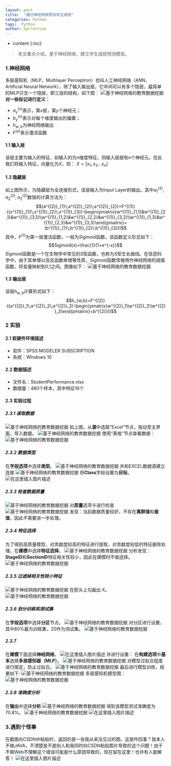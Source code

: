 ```yaml
---
layout: post
title:  "通过神经网络预测学生成绩"
categories: Python
tags:  Python
author: GarrettLee
---
```


* content
{:toc}
> 本文重点介绍，基于神经网络，建立学生成绩预测模型。

### 1.神经网络

多层感知机（MLP，Multilayer Perceptron）也叫人工神经网络（ANN，Artificial Neural Network），除了输入输出层，它中间可以有多个隐层，最简单的MLP只含一个隐层，即三层的结构，如下图：
![基于神经网络的教育数据挖掘](https://img-blog.csdnimg.cn/20200704180127615.png?x-oss-process=image/watermark,type_ZmFuZ3poZW5naGVpdGk,shadow_10,text_aHR0cHM6Ly9ibG9nLmNzZG4ubmV0L3FxXzMyODYzNTQ5,size_16,color_FFFFFF,t_70)
**对一些标记进行定义：**
- $a^{(x)}_y$表示，第$x$层，第$y$个神经元；
- $b^{(x)}_y$表示对每个维度输出的偏置；
- $h_{w,b}$为神经网络输出
- $F^{(x)}$表示激活函数
#### 1.1 输入层
该层主要为输入的特征，如输入的为$n$维度特征，则输入层就有$n$个神经元。在此我们将输入特征，向量化为$X$，则：
$X=[x_{1},x_{2}...x_{n}]$

#### 1.2 隐藏层
如上图所示，为隐藏层为全连接形式，该层输入为Input Layer的输出。其中$a^{(2)}_{1},a^{(2)}_{2},a^{(2)}_{2}$数值的计算方法为：
$$(a^{(2)}_{1}\;a^{(2)}_{2}\;a^{(2)}_{2})=F^{(1)}·((x^{(1)}_{1}\;x^{(1)}_{2}\;x^{(1)}_{3})·\begin{pmatrix}w^{(1)}_{1,1}&w^{(1)}_{2,1}&w^{(1)}_{3,1}\\w^{(1)}_{1,2}&w^{(1)}_{2,2}&w^{(1)}_{3,2}\\w^{(1)}_{1,3}&w^{(1)}_{2,3}&w^{(1)}_{3,3}\end{pmatrix}+(b^{(1)}_{1}\;b^{(1)}_{2}\:b^{(1)}_{3}))$$
其中，$F^{(1)}$为第一层激活函数，一般为$Sigmoid$函数，该函数定义形式如下：
$$Sigmoid(x)=\frac{1}{1+e^{-x}}$$
$Sigmoid$函数是一个在生物学中常见的$S$型函数，也称为$S$型生长曲线。在信息科学中，由于其单增以及反函数单增等性质，$Sigmoid$函数常被用作神经网络的阈值函数，将变量映射到0,1之间。图像如下：
![基于神经网络的教育数据挖掘](https://img-blog.csdnimg.cn/20200704191327688.png?x-oss-process=image/watermark,type_ZmFuZ3poZW5naGVpdGk,shadow_10,text_aHR0cHM6Ly9ibG9nLmNzZG4ubmV0L3FxXzMyODYzNTQ5,size_16,color_FFFFFF,t_70)
#### 1.3 输出层
该层$h_{w,b}$计算形式如下：
$$h_{w,b}=F^{(2)}·((a^{(2)}_1\;a^{(2)}_2\;a^{(2)}_3)·\begin{pmatrix}w^{(2)}_1\\w^{(2)}_2\\w^{(2)}_3\end{pmatrix}+b^{(2)}))$$

### 2 实验
#### 2.1 软硬件环境描述
- 软件：SPSS MODELER SUBSCRIPTION
- 系统：WIndows 10
#### 2.2 数据描述
- 文件名：StudentPerformance.xlsx
- 数据量：480个样本，其中特征16个
#### 2.3 实验过程
##### 2.3.1 读取数据
![基于神经网络的教育数据挖掘](https://img-blog.csdnimg.cn/20200704200126778.png)
如上图，从**源**中选取“Excel”节点，拖动至主界面，导入数据。
![基于神经网络的教育数据挖掘](https://img-blog.csdnimg.cn/20200704200310653.png?x-oss-process=image/watermark,type_ZmFuZ3poZW5naGVpdGk,shadow_10,text_aHR0cHM6Ly9ibG9nLmNzZG4ubmV0L3FxXzMyODYzNTQ5,size_16,color_FFFFFF,t_70)
使用“表格”节点查看数据：
![基于神经网络的教育数据挖掘](https://img-blog.csdnimg.cn/20200704200439913.png?x-oss-process=image/watermark,type_ZmFuZ3poZW5naGVpdGk,shadow_10,text_aHR0cHM6Ly9ibG9nLmNzZG4ubmV0L3FxXzMyODYzNTQ5,size_16,color_FFFFFF,t_70)
##### 2.3.2 数据类型
在**字段选项**中选择**类型**。
![基于神经网络的教育数据挖掘](https://img-blog.csdnimg.cn/20200704202243379.png)
并和EXCEL数据源建立连接
![基于神经网络的教育数据挖掘](https://img-blog.csdnimg.cn/20200704202559663.png)
将**Class**字段设置为**目标**。
![在这里插入图片描述](https://img-blog.csdnimg.cn/20200704202651607.png?x-oss-process=image/watermark,type_ZmFuZ3poZW5naGVpdGk,shadow_10,text_aHR0cHM6Ly9ibG9nLmNzZG4ubmV0L3FxXzMyODYzNTQ5,size_16,color_FFFFFF,t_70)
##### 2.3.3 检查数据质量
![基于神经网络的教育数据挖掘](https://img-blog.csdnimg.cn/20200704202933318.png?x-oss-process=image/watermark,type_ZmFuZ3poZW5naGVpdGk,shadow_10,text_aHR0cHM6Ly9ibG9nLmNzZG4ubmV0L3FxXzMyODYzNTQ5,size_16,color_FFFFFF,t_70)
对**质量**选项卡进行检查
![基于神经网络的教育数据挖掘](https://img-blog.csdnimg.cn/20200704203031659.png?x-oss-process=image/watermark,type_ZmFuZ3poZW5naGVpdGk,shadow_10,text_aHR0cHM6Ly9ibG9nLmNzZG4ubmV0L3FxXzMyODYzNTQ5,size_16,color_FFFFFF,t_70)
发现：当前数据质量较好，不存在**离群值**和**极值**，因此不需要进一步处理。

##### 2.3.4 特征选择
为了得到高质量模型，对贡献度较高的特征进行提取，对贡献度较低的特征删除处理。在**建模**中选择**特征选择**。
![基于神经网络的教育数据挖掘](https://img-blog.csdnimg.cn/20200704203402259.png)
分析发现：**StageID**和**SectionID**特征相关性较小，因此在建模时不做选择。
![基于神经网络的教育数据挖掘](https://img-blog.csdnimg.cn/20200704203533344.png?x-oss-process=image/watermark,type_ZmFuZ3poZW5naGVpdGk,shadow_10,text_aHR0cHM6Ly9ibG9nLmNzZG4ubmV0L3FxXzMyODYzNTQ5,size_16,color_FFFFFF,t_70)
##### 2.3.5 过滤掉相关性较小特征
![基于神经网络的教育数据挖掘](https://img-blog.csdnimg.cn/20200704204003812.png)
在箭头上勾画出 X。
![基于神经网络的教育数据挖掘](https://img-blog.csdnimg.cn/20200704204130439.png?x-oss-process=image/watermark,type_ZmFuZ3poZW5naGVpdGk,shadow_10,text_aHR0cHM6Ly9ibG9nLmNzZG4ubmV0L3FxXzMyODYzNTQ5,size_16,color_FFFFFF,t_70)
##### 2.3.6 划分训练和测试集
在**字段选项**中选择**分区**节点。
![基于神经网络的教育数据挖掘](https://img-blog.csdnimg.cn/20200704204422746.png)
对分区进行设置，其中80%最为训练集，20作为测试集。
![基于神经网络的教育数据挖掘](https://img-blog.csdnimg.cn/2020070420433199.png?x-oss-process=image/watermark,type_ZmFuZ3poZW5naGVpdGk,shadow_10,text_aHR0cHM6Ly9ibG9nLmNzZG4ubmV0L3FxXzMyODYzNTQ5,size_16,color_FFFFFF,t_70)
##### 2.3.7 
在**建模**下面选择**神经网络**。
![在这里插入图片描述](https://img-blog.csdnimg.cn/20200704204803213.png)
并进行设置：
在**构建选项**中**基本**选择**多层感知器（MLP）**。
![基于神经网络的教育数据挖掘](https://img-blog.csdnimg.cn/20200704205552593.png?x-oss-process=image/watermark,type_ZmFuZ3poZW5naGVpdGk,shadow_10,text_aHR0cHM6Ly9ibG9nLmNzZG4ubmV0L3FxXzMyODYzNTQ5,size_16,color_FFFFFF,t_70)
对模型过拟合程度进行限定，防止过拟合。
![基于神经网络的教育数据挖掘](https://img-blog.csdnimg.cn/20200704205751645.png?x-oss-process=image/watermark,type_ZmFuZ3poZW5naGVpdGk,shadow_10,text_aHR0cHM6Ly9ibG9nLmNzZG4ubmV0L3FxXzMyODYzNTQ5,size_16,color_FFFFFF,t_70)
最后进行模型训练，结果如下:
![基于神经网络的教育数据挖掘](https://img-blog.csdnimg.cn/20200704210107267.png?x-oss-process=image/watermark,type_ZmFuZ3poZW5naGVpdGk,shadow_10,text_aHR0cHM6Ly9ibG9nLmNzZG4ubmV0L3FxXzMyODYzNTQ5,size_16,color_FFFFFF,t_70)
多层感知机模型图：
![基于神经网络的教育数据挖掘](https://img-blog.csdnimg.cn/20200704210314648.png?x-oss-process=image/watermark,type_ZmFuZ3poZW5naGVpdGk,shadow_10,text_aHR0cHM6Ly9ibG9nLmNzZG4ubmV0L3FxXzMyODYzNTQ5,size_16,color_FFFFFF,t_70)
##### 2.3.8 准确度分析
在**输出**中选择**分析**
![基于神经网络的教育数据挖掘](https://img-blog.csdnimg.cn/20200704210453687.png)
得到该模型测试准确度为70.8%。
![基于神经网络的教育数据挖掘](https://img-blog.csdnimg.cn/20200704210605633.png)
![在这里插入图片描述](https://img-blog.csdnimg.cn/20200704211158518.png)
### 3.遇到个怪事
在截图向CSDN中粘贴时，返回的是一张我从来没见过的图。这是咋回事？我本人不做JAVA，不清楚是不是别人和我同时向CSDN粘贴图片导致的这个问题！由于不做Web不理解这个错误可能是什么原因导致的，现在留在这里！也许有人能解答！
![在这里插入图片描述](https://img-blog.csdnimg.cn/20200704204704327.png)